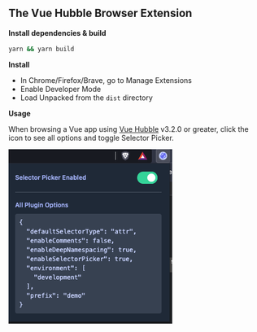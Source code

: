## The Vue Hubble Browser Extension

**Install dependencies & build**

```bash
yarn && yarn build
```

**Install**

- In Chrome/Firefox/Brave, go to Manage Extensions
- Enable Developer Mode
- Load Unpacked from the `dist` directory

**Usage**

When browsing a Vue app using [Vue Hubble](https://crishellco.github.io/vue-hubble/) v3.2.0 or greater, click the icon to see all options and toggle Selector Picker.

![Popup](popup.png)
